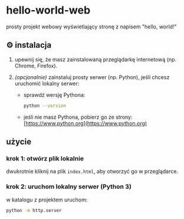 # hello-world-web
prosty projekt webowy wyświetlający stronę z napisem "hello, world!"


## ⚙️ instalacja

1. upewnij się, że masz zainstalowaną przeglądarkę internetową (np. Chrome, Firefox).
2. *(opcjonalnie)* zainstaluj prosty serwer (np. Python), jeśli chcesz uruchomić lokalny serwer:

   - sprawdź wersję Pythona:

     ```bash
     python --version
     ```

   - jeśli nie masz Pythona, pobierz go ze strony: [https://www.python.org](https://www.python.org)

## użycie

### krok 1: otwórz plik lokalnie

dwukrotnie kliknij na plik `index.html`, aby otworzyć go w przeglądarce.

### krok 2: uruchom lokalny serwer (Python 3)

w katalogu z projektem uruchom:

```bash
python -m http.server
